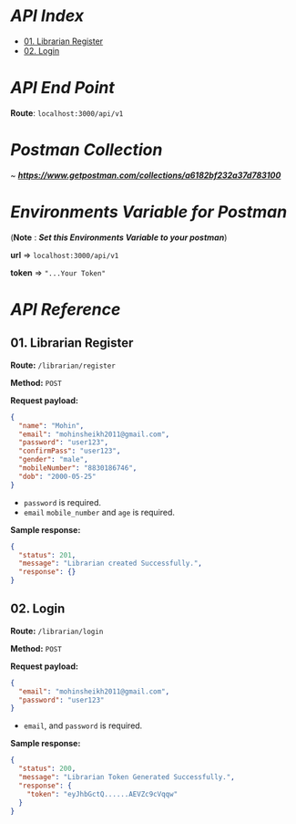 # _API Index_

- [01. Librarian Register](#01-librarian-register)
- [02. Login](#02-login)

# _API End Point_

**Route**: `localhost:3000/api/v1`

# _Postman Collection_

~ _**https://www.getpostman.com/collections/a6182bf232a37d783100**_

# _Environments Variable for Postman_

(**Note** : _**Set this Environments Variable to your postman**_)

**url** => `localhost:3000/api/v1`

**token** => `"...Your Token"`

# _API Reference_

## 01. Librarian Register

**Route:**
`/librarian/register`

**Method:**
`POST`

**Request payload:**

```json
{
  "name": "Mohin",
  "email": "mohinsheikh2011@gmail.com",
  "password": "user123",
  "confirmPass": "user123",
  "gender": "male",
  "mobileNumber": "8830186746",
  "dob": "2000-05-25"
}
```

- `password` is required.
- `email` `mobile_number` and `age` is required.

**Sample response:**

```json
{
  "status": 201,
  "message": "Librarian created Successfully.",
  "response": {}
}
```

## 02. Login

**Route:**
`/librarian/login`

**Method:**
`POST`

**Request payload:**

```json
{
  "email": "mohinsheikh2011@gmail.com",
  "password": "user123"
}
```

- `email`, and `password` is required.

**Sample response:**

```json
{
  "status": 200,
  "message": "Librarian Token Generated Successfully.",
  "response": {
    "token": "eyJhbGctQ......AEVZc9cVqqw"
  }
}
```
